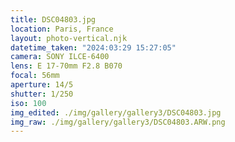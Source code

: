 ```yaml
---
title: DSC04803.jpg
location: Paris, France
layout: photo-vertical.njk
datetime_taken: "2024:03:29 15:27:05"
camera: SONY ILCE-6400
lens: E 17-70mm F2.8 B070
focal: 56mm
aperture: 14/5
shutter: 1/250
iso: 100
img_edited: ./img/gallery/gallery3/DSC04803.jpg
img_raw: ./img/gallery/gallery3/DSC04803.ARW.png
---
```

